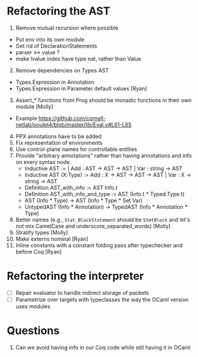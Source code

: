 # Refactoring the AST

1. Remove mutual recursion where possible
  - Put env into its own module
  - Get rid of DeclarationStatements
  - parser <-> value ?
  - make lvalue index have type nat, rather than Value
2. Remove dependencies on Types AST
  - Types.Expression in Annotation
  - Types.Expression in Parameter default values [Ryan]
3. Assert_* functions from Prog should be monadic functions in their own module
   [Molly]
  - Example https://github.com/cornell-netlab/poulet4/blob/master/lib/Eval.v#L61-L65
4. PPX annotations have to be added
5. Fix representation of environments
6. Use control-plane names for controllable entities
7. Provide "arbitrary annotations" rather than having annotations and info on
   every syntax node.
   - Inductive AST  := | Add : AST -> AST -> AST | Var : string -> AST
   - Inductive AST (X:Type) := Add : X -> AST -> AST -> AST
                             | Var : X -> string -> AST
   - Definition AST_with_info := AST Info.t
   - Definition AST_with_info_and_type := AST (Info.t * Typed.Type.t)
   - AST (Info * Type) -> AST (Info * Type * Set Var)
   - UntypedAST (Info * Annotation) -> TypedAST (Info * Annotation * Type)
8. Better names (e.g., `Stat_BlockStatement` should be `StmtBlock` and let's
   not mix CamelCase and underscore_separated_words) [Molly]
9. Stratify types [Molly]
10. Make externs nominal [Ryan]
11. Inline constants with a constant folding pass after typechecker and before
    Coq [Ryan]

# Refactoring the interpreter
- [ ] Repair evaluator to handle indirect storage of packets
- [ ] Parametrize over targets with typeclasses the way the OCaml version uses
      modules

# Questions

1. Can we avoid having info in our Coq code while still having it in OCaml
